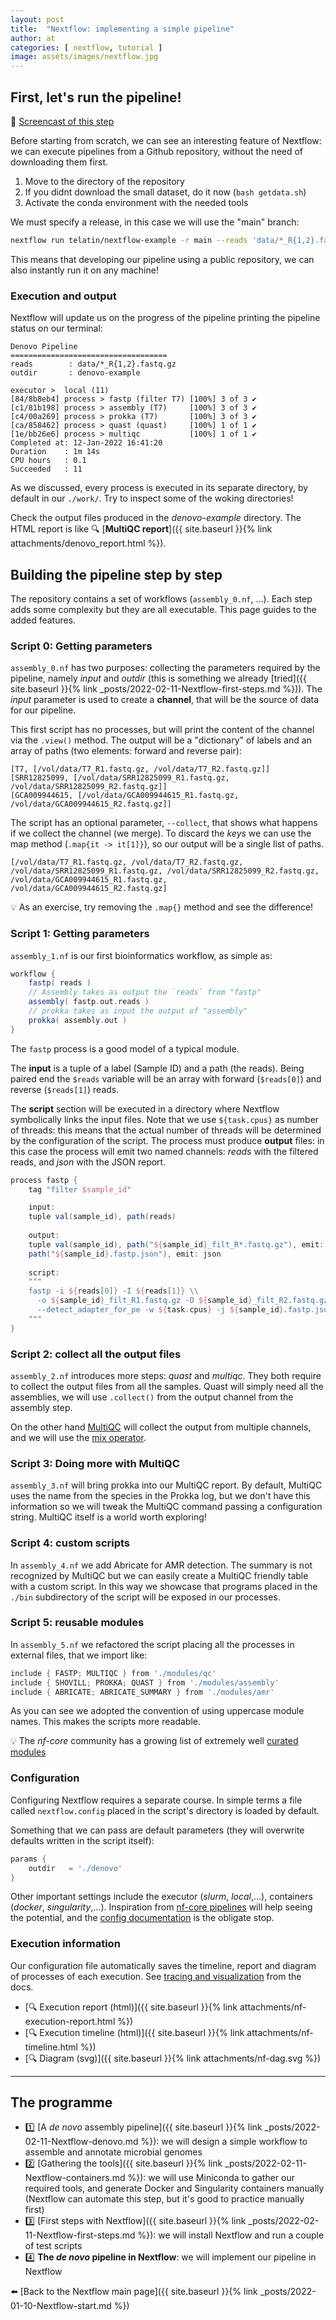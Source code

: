 ```yaml
---
layout: post
title:  "Nextflow: implementing a simple pipeline"
author: at
categories: [ nextflow, tutorial ]
image: assets/images/nextflow.jpg
---
```


## First, let's run the pipeline!

:movie_camera: [Screencast of this step](https://www.youtube.com/watch?v=Ovv_fKIS8us&ab_channel=AndreaTelatin)

Before starting from scratch, we can see an interesting feature of Nextflow: we can execute pipelines
from a Github repository, without the need of downloading them first.

1. Move to the directory of the repository
2. If you didnt download the small dataset, do it now (`bash getdata.sh`)
3. Activate the conda environment with the needed tools

We must specify a release, in this case we will use the "main" branch:

```bash
nextflow run telatin/nextflow-example -r main --reads 'data/*_R{1,2}.fastq.gz' --outdir denovo-example
```

This means that developing our pipeline using a public repository, we can also instantly run it on any
machine!

### Execution and output

Nextflow will update us on the progress of the pipeline printing the pipeline status on our terminal:

```text
Denovo Pipeline
===================================
reads        : data/*_R{1,2}.fastq.gz
outdir       : denovo-example

executor >  local (11)
[84/8b8eb4] process > fastp (filter T7) [100%] 3 of 3 ✔
[c1/81b198] process > assembly (T7)     [100%] 3 of 3 ✔
[c4/00a269] process > prokka (T7)       [100%] 3 of 3 ✔
[ca/858462] process > quast (quast)     [100%] 1 of 1 ✔
[1e/bb26e6] process > multiqc           [100%] 1 of 1 ✔
Completed at: 12-Jan-2022 16:41:20
Duration    : 1m 14s
CPU hours   : 0.1
Succeeded   : 11
```

As we discussed, every process is executed in its separate directory,
by default in our `./work/`. Try to inspect some of the woking directories!

Check the output files produced in the _denovo-example_ directory. 
The HTML report is like :mag: [**MultiQC report**]({{ site.baseurl }}{% link attachments/denovo_report.html %}).


## Building the pipeline step by step

The repository contains a set of workflows (`assembly_0.nf`, ...). Each step adds some complexity but they are
all executable. This page guides to the added features.

### Script 0: Getting parameters

`assembly_0.nf` has two purposes: collecting the parameters required by the pipeline, namely _input_ and _outdir_
(this is something we already [tried]({{ site.baseurl }}{% link _posts/2022-02-11-Nextflow-first-steps.md %})).
The _input_ parameter is used to create a **channel**, that will be the source of data for our pipeline.

This first script has no processes, but will print the content of the channel via the `.view()` method. The output will be
a "dictionary" of labels and an array of paths (two elements: forward and reverse pair):
```text
[T7, [/vol/data/T7_R1.fastq.gz, /vol/data/T7_R2.fastq.gz]]
[SRR12825099, [/vol/data/SRR12825099_R1.fastq.gz, /vol/data/SRR12825099_R2.fastq.gz]]
[GCA009944615, [/vol/data/GCA009944615_R1.fastq.gz, /vol/data/GCA009944615_R2.fastq.gz]]
```

The script has an optional parameter, `--collect`, that shows what happens if we collect the channel (we merge).
To discard the _keys_ we can use the map method (`.map{it -> it[1]}`), so our output will be a single list of paths.


```text
[/vol/data/T7_R1.fastq.gz, /vol/data/T7_R2.fastq.gz, /vol/data/SRR12825099_R1.fastq.gz, /vol/data/SRR12825099_R2.fastq.gz, /vol/data/GCA009944615_R1.fastq.gz, /vol/data/GCA009944615_R2.fastq.gz]
```

:bulb: As an exercise, try removing the `.map{}` method and see the difference!

### Script 1: Getting parameters

`assembly_1.nf` is our first bioinformatics workflow, as simple as:

```groovy
workflow {
    fastp( reads )
    // Assembly takes as output the `reads` from "fastp"
    assembly( fastp.out.reads )
    // prokka takes as input the output of "assembly"
    prokka( assembly.out ) 
}
```

The `fastp` process is a good model of a typical module. 

The **input** is a tuple of a label (Sample ID)
and a path (the reads). Being paired end the `$reads` variable will be an array with forward (`$reads[0]`)
and reverse (`$reads[1]`) reads.

The **script** section will be executed in a directory where Nextflow symbolically links the input files.
Note that we use `${task.cpus}` as number of threads: this means that the actual number of threads will
be determined by the configuration of the script.
The process must produce **output** files: in this case the process will emit two named channels: _reads_
with the filtered reads, and _json_ with the JSON report.

```groovy
process fastp {
    tag "filter $sample_id"

    input:
    tuple val(sample_id), path(reads) 
    
    output:
    tuple val(sample_id), path("${sample_id}_filt_R*.fastq.gz"), emit: reads
    path("${sample_id}.fastp.json"), emit: json
 
    script:
    """
    fastp -i ${reads[0]} -I ${reads[1]} \\
      -o ${sample_id}_filt_R1.fastq.gz -O ${sample_id}_filt_R2.fastq.gz \\
      --detect_adapter_for_pe -w ${task.cpus} -j ${sample_id}.fastp.json
    """  
}  
```

### Script 2: collect all the output files

`assembly_2.nf` introduces more steps: _quast_ and _multiqc_. They both require to collect
the output files from all the samples.
Quast will simply need all the assemblies, we will use `.collect()` from the output channel 
from the assembly step.

On the other hand [MultiQC](https://multiqc.info/) will collect the output from multiple channels,
and we will use the [mix operator](https://www.nextflow.io/docs/latest/operator.html#mix).

### Script 3: Doing more with MultiQC

`assembly_3.nf` will bring prokka into our MultiQC report. By default, MultiQC uses the name
from the species in the Prokka log, but we don't have this information so we will tweak
the MultiQC command passing a configuration string. MultiQC itself is a world worth exploring!

### Script 4: custom scripts

In `assembly_4.nf` we add Abricate for AMR detection. The summary is not recognized by MultiQC
but we can easily create a MultiQC friendly table with a custom script. In this way we showcase
that programs placed in the `./bin` subdirectory of the script will be exposed in our processes.

### Script 5: reusable modules

In `assembly_5.nf` we refactored the script placing all the processes in external files, that
we import like:

```groovy
include { FASTP; MULTIQC } from './modules/qc'
include { SHOVILL; PROKKA; QUAST } from './modules/assembly'
include { ABRICATE; ABRICATE_SUMMARY } from './modules/amr'
```

As you can see we adopted the convention of using uppercase module names. This makes
the scripts more readable.

:bulb: The _nf-core_ community has a growing list of extremely well [curated modules](https://github.com/nf-core/modules)

### Configuration

Configuring Nextflow requires a separate course. In simple terms a file called
`nextflow.config` placed in the script's directory is loaded by default.

Something that we can pass are default parameters (they will overwrite defaults
written in the script itself):

```groovy
params {
    outdir   = './denovo'
}
```

Other important settings include the executor (_slurm_, _local_,...), containers
(_docker_, _singularity_,...). 
Inspiration from [nf-core pipelines](https://github.com/nf-core/) will help 
seeing the potential, and the [config documentation](nextflow.io/docs/latest/config.html)
is the obligate stop.


### Execution information

Our configuration file automatically saves the timeline, report and diagram of processes
of each execution. See [tracing and visualization](https://www.nextflow.io/docs/latest/tracing.html?highlight=timeline) from the docs.
                                 
* [:mag: Execution report (html)]({{ site.baseurl }}{% link attachments/nf-execution-report.html %})
* [:mag: Execution timeline (html)]({{ site.baseurl }}{% link attachments/nf-timeline.html %})
* [:mag: Diagram (svg)]({{ site.baseurl }}{% link attachments/nf-dag.svg %})

---


## The programme

* :one: [A *de novo* assembly pipeline]({{ site.baseurl }}{% link _posts/2022-02-11-Nextflow-denovo.md %}): we will design a simple workflow to assemble and annotate microbial genomes
* :two: [Gathering the tools]({{ site.baseurl }}{% link _posts/2022-02-11-Nextflow-containers.md %}): we will use Miniconda to gather our required tools, and generate Docker and Singularity containers manually (Nextflow can automate this step, but it's good to practice manually first)
* :three: [First steps with Nextflow]({{ site.baseurl }}{% link _posts/2022-02-11-Nextflow-first-steps.md %}): we will install Nextflow and run a couple of test scripts
* :four: **The *de novo* pipeline in Nextflow**: we will implement our pipeline in Nextflow

:arrow_left: [Back to the Nextflow main page]({{ site.baseurl }}{% link _posts/2022-01-10-Nextflow-start.md %})